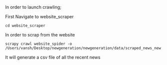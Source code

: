 In order to launch crawling;

First Navigate to website_scraper

```
cd website_scraper
```

In order to scrap from the website

```
scrapy crawl website_spider -o /Users/vansh/Desktop/newgeneration/newgeneration/data/scraped_news_new.csv
```
It will generate a csv file of all the recent news

